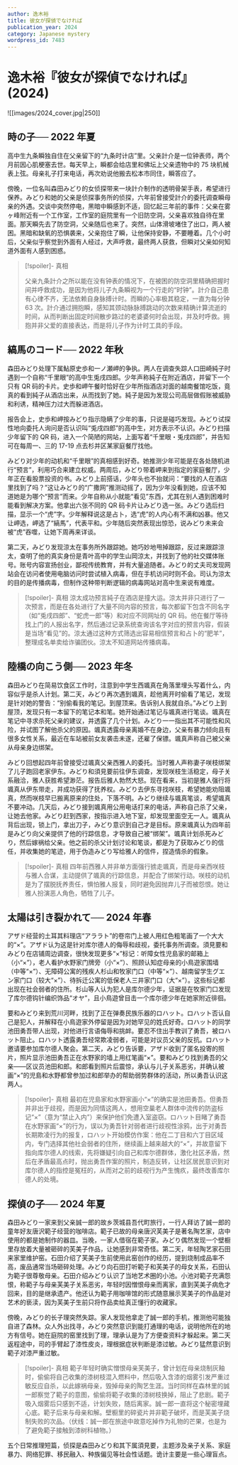 ```yaml
---
author: 逸木裕
title: 彼女が探偵でなければ
publication_year: 2024
category: Japanese mystery
wordpress_id: 7483
---
```


# 逸木裕『彼女が探偵でなければ』(2024)

![[images/2024_cover.jpg|250]]

## 時の子── 2022 年夏

高中生九条瞬独自住在父亲留下的“九条时计店”里。父亲計介是一位钟表师，两个月前因心肌梗塞去世。每天早上，瞬都会给店里和佛坛上父亲遗物中的 75 块机械表上弦。母亲礼子打来电话，再次劝说他搬去松本市同住，瞬答应了。

傍晚，一位名叫森田みどり的女侦探带来一块計介制作的透明骨架手表，希望进行保养。みどり和她的父亲是侦探事务所的侦探，六年前曾接受計介的委托调查瞬母亲的外遇。交谈中突然停电，黑暗中瞬感到不适，回忆起三年前的事件：父亲在雾ヶ峰附近有一个工作室，工作室的庭院里有一个旧防空洞，父亲喜欢独自待在里面。那天瞬先去了防空洞，父亲随后也来了。突然，山体滑坡堵住了出口，两人被困。黑暗和缺氧的恐惧袭来，父亲抱住了瞬，让他保持安静，不要睡着。几个小时后，父亲似乎察觉到外面有人经过，大声呼救，最终两人获救，但瞬对父亲如何知道外面有人感到困惑。

> [!spoiler]- 真相
> 
> 父亲九条計介之所以能在没有钟表的情况下，在被困的防空洞里精确把握时间并呼救成功，是因为他将儿子九条瞬视为一个行走的“时钟”。計介自己患有心律不齐，无法依赖自身脉搏计时。而瞬的心率极其稳定，一直为每分钟 63 次。計介通过拥抱瞬，感知其颈动脉脉搏跳动的次数来精确计算流逝的时间，从而判断出固定时间散步路过的老婆婆何时会出现，并及时呼救。拥抱并非父爱的直接表达，而是将儿子作为计时工具的手段。

## 縞馬のコード── 2022 年秋

森田みどり处理下属鮎原史歩和一ノ瀬岬的争执。两人在调查失踪人口田崎純子时遇到一个自称“千里眼”的高中生兎戌四郎。少年声称純子在附近酒店，并留下一个只有 QR 码的卡片。史歩和岬午餐时恰好在少年所指酒店对面的越南餐馆吃饭，竟真的看到純子从酒店出来，从而找到了她。純子是因为发现公司高层做假账被威胁和利诱，精神压力过大而躲进酒店。

报告会上，史歩和岬按みどり指示隐瞒了少年的事，只说是碰巧发现。みどり试探性地向委托人询问是否认识叫“兎戌四郎”的高中生，对方表示不认识。みどり扫描少年留下的 QR 码，进入一个简陋的网站，上面写着“千里眼・兎戌四郎”，并告知可在每周一、三的 17-19 点去杉并区某家庭餐厅找他。

みどり对少年的动机和“千里眼”的真相感到好奇。她推测少年可能是在各处随机进行“预言”，利用巧合来建立权威。两周后，みどり带着岬来到指定的家庭餐厅，少年正在看股票投资的书。みどり上前搭话，少年头也不抬就问：“要找的人在酒店里找到了吗？”这让みどり的“广撒网”推测动摇了，因为少年没看到她，应该不知道她是为哪个“预言”而来。少年自称从小就能“看见”东西，尤其在别人遇到困难时能看到解决方案。他拿出六张不同的 QR 码卡片让みどり选一张。みどり选后扫描，显示一个“虎”字。少年解释说这是占卜，选“虎”的人内心有不满和凶暴。他又让岬选，岬选了“縞馬”，代表平和。少年随后突然表现出惊恐，说みどり未来会被“虎”吞噬，让她下周再来详谈。

第二天，みどり发现涼太在事务所外跟踪她。她巧妙地甩掉跟踪，反过来跟踪涼太，查明了他的真实身份是青叶高中的学生山岡涼太，并找到了他的社交媒体账号。账号内容宣扬创业，鄙视传统教育，并有大量追随者。みどり的丈夫司发现网站会在访问者使用电脑访问时尝试植入病毒，但在手机访问时则不会。司认为涼太的目的是传播病毒，但制作这种带判断逻辑的病毒网站对高中生来说有难度。

> [!spoiler]- 真相
> 涼太成功预言純子在酒店是撞大运。涼太并非只进行了一次预言，而是在各处进行了大量不同内容的预言，每次都留下包含不同名字（如“兎戌四郎”、“蛇虎一郎”等）和对应不同网址的 QR 码。他在餐厅等待找上门的人报出名字，然后通过记录系统查询该名字对应的预言内容，假装是当场“看见”的。涼太通过这种方式筛选出容易相信预言和占卜的“肥羊”，整理成名单卖给诈骗团伙。涼太不知道网站传播病毒。

## 陸橋の向こう側── 2023 年冬

森田みどり在简易饮食区工作时，注意到中学生西颯真在角落里埋头写着什么，内容似乎是杀人计划。第二天，みどり再次遇到颯真，趁他离开时偷看了笔记，发现是针对她的警告：“别偷看我的笔记。到屋顶来。告诉别人我就自杀。”みどり上到屋顶，发现只有一本留下的笔记本和笔。她开始通过笔记与颯真进行笔谈。颯真在笔记中寻求杀死父亲的建议，并透露了几个计划。みどり一一指出其不可能性和风险，并试图了解他杀父的原因。颯真透露母亲离婚不在身边，父亲有暴力倾向且有很多女性关系，最近在车站被前女友袭击未遂，还雇了保镖。颯真声称自己被父亲从母亲身边绑架。

みどり回想起四年前曾接受过颯真父亲西雅人的委托。当时雅人声称妻子咲枝绑架了儿子跑回老家伊东。みどり和須見要前往伊东调查，发现咲枝生活稳定，母子关系融洽，雅人获胜希望渺茫。报告后雅人勃然大怒。现在看来，当初是雅人强行将颯真从伊东带走，并成功获得了抚养权。みどり去伊东寻找咲枝，希望她能劝阻颯真，然而咲枝早已搬离原来的住处，下落不明。みどり继续与颯真笔谈，希望颯真不要冲动。几天后，みどり接到颯真用公用电话打来的电话，声称自己杀了父亲，让她去他家。みどり赶到西家，按指示进入地下室，却发现里面空无一人。颯真从背后出现，锁上门，拿出刀子，みどり意识到自己才是目标。原来颯真认为四年前是みどり向父亲提供了他的行踪信息，才导致自己被“绑架”。颯真计划杀死みどり，然后嫁祸给父亲。他之前的杀父计划讨论和笔谈，都是为了获取みどり的信任，并收集她的笔迹，用于伪造みどり写给雅人的信件，捏造情杀的假象。

> [!spoiler]- 真相
> 四年前西雅人并非单方面强行掳走颯真，而是母亲西咲枝与雅人合谋，主动提供了颯真的行踪信息，并配合了绑架行动。咲枝的动机是为了摆脱抚养责任，惧怕雅人报复，同时避免因抛弃儿子而被怨恨。她让雅人扮演恶人角色，牺牲了儿子。

## 太陽は引き裂かれて── 2024 年春

アザド经营的土耳其料理店“アララト”的卷帘门上被人用红色粗笔画了一个大大的“×”。アザド认为这是针对库尔德人的侮辱和歧视，委托事务所调查。須見要和みどり在店铺周边调查，很快发现更多“×”标记：听障女性児島家的邮箱上（小“×”），老人看护水野家门牌旁（小“×”）、照顾认知症母亲的小鳥遊家围墙（中等“×”）、无障碍公寓的残疾人杉山和牧家门口（中等“×”）、越南留学生グエン家门口（较大“×”）、待拆迁公寓的低保老人三井家门口（大“×”）。这些标记都出现在社会弱者的住所。杉山等人认为犯人是库尔德少年，证据是在牧家门口发现了库尔德钩针编织饰品“オヤ”，且小鳥遊曾目击一个库尔德少年在她家附近徘徊。

要和みどり来到荒川河畔，找到了正在弹奏民族乐器的ロハット。ロハット否认自己是犯人，并解释在小鳥遊家外停留是因为对她罕见的姓氏好奇。ロハット的同学池田勇吾带人出现，对他进行言语侮辱和挑衅。要忍不住出手教训了勇吾，被ロハット阻止。ロハット透露勇吾经常欺凌弱者，可能是对议员父亲的反抗。ロハット邀请要参加库尔德人聚会。第二天，みどり告诉要，アザド收到了匿名投寄的照片，照片显示池田勇吾正在水野家的墙上用红笔画“×”。要和みどり找到勇吾的父亲——区议员池田和郎。和郎看到照片后震惊，承认与儿子关系恶劣，并确认被画“×”的児島和水野都曾参加过和郎举办的帮助弱势群体的活动，所以勇吾认识这两人。

> [!spoiler]- 真相
> 最初在児島家和水野家画小“×”的确实是池田勇吾。但勇吾并非出于歧视，而是因为同情这两人，想用空巢老人群体中流传的防盗标记“×”（意为“禁止入内”）来保护他们免遭入室盗窃。ロハット目睹了勇吾在水野家画“×”的行为，误以为勇吾针对弱者进行歧视性涂鸦，出于对勇吾长期欺凌行为的报复，ロハット开始模仿作案：他在二丁目和六丁目区域内，专门选择其他社会弱者的住所，继续画上越来越大的“×”，并故意留下指向库尔德人的线索，先将嫌疑引向自己和库尔德群体，激化社区矛盾，然后在矛盾最高点时，抛出勇吾作案的照片，制造反转，让社区居民意识到对库尔德人的指控是冤枉的，从而对之前的歧视行为产生愧疚，最终改善库尔德人的处境。

## 探偵の子── 2024 年夏

森田みどり一家来到父亲誠一郎的故乡茨城县吾代町旅行，一行人拜访了誠一郎的童年好友唐沢範子经营的咖啡店。範子已故的母亲唐沢芙美子是著名陶艺家，店中使用的都是她制作的器皿。当晚，一家人借宿在範子家。みどり偶然发现一个壁橱里存放着大量被砸碎的芙美子作品，让她感到非常奇怪。第二天，年轻陶艺家石田来家里维护窑。石田介绍了芙美子生前使用此窑创作的经历，提到烧制成品率不高，废品通常当场砸碎处理。みどり向石田打听範子和芙美子的母女关系，石田认为範子很尊敬母亲。石田介绍みどり认识了当地艺术圈的小池。小池对範子充满怨恨，称範子与母亲芙美子关系恶劣，年轻时因憎恨母亲而离家，直到芙美子病危才回来，目的是继承遗产。他还认为範子用咖啡馆的形式随意展示芙美子的作品是对艺术的亵渎，因为芙美子生前只将作品卖给真正懂行的收藏家。

傍晚，みどり的长子理突然失踪。家人发现他拿走了誠一郎的手机，推测他可能独自进了森林。众人外出找寻，みどり突然意识到能打通理的电话，说明他所在的地方有信号。她在庭院的窑里找到了理，理承认是为了方便查资料才躲起来。第二天返程途中，司的手臂起了漆性皮炎，理根据症状判断是漆过敏。みどり猛然意识到範子对漆严重过敏。

> [!spoiler]- 真相
> 範子年轻时确实憎恨母亲芙美子，曾计划在母亲烧制灰釉时，偷偷将自己收集的漆树枝混入燃料中，然后吸入含漆的烟雾引发严重过敏反应自杀，以此嫁祸母亲，毁掉母亲的陶艺生涯。当时同样在森林里的誠一郎察觉了範子的意图，偷偷将範子收集的漆树枝换掉，阻止了悲剧。範子吸入烟雾后只感到不适，计划失败，随后离家。誠一郎一直将这个秘密埋藏心底。範子后来与母亲和解。壁橱里的碎瓷片并非範子破坏，而是芙美子烧制失败的次品。（伏线：誠一郎在旅途中故意吃掉作为礼物的芒果，也是为了避免範子接触到漆树科植物。）

五个日常推理短篇，侦探是森田みどり和其下属須見要，主题涉及亲子关系、家庭暴力、网络犯罪、移民融入、种族偏见等社会性话题。诡计主要是一些心理盲点。